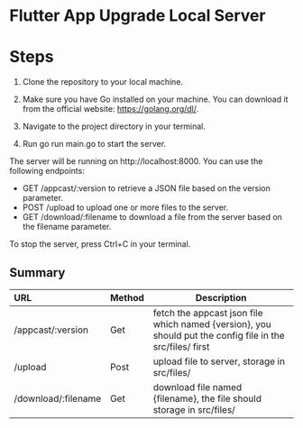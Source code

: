 # Flutter App Upgrade Local Server

# Steps

1. Clone the repository to your local machine.

2. Make sure you have Go installed on your machine. You can download it from the official website: https://golang.org/dl/.

3. Navigate to the project directory in your terminal.

4. Run go run main.go to start the server.

The server will be running on http://localhost:8000.
You can use the following endpoints:

* GET /appcast/:version to retrieve a JSON file based on the version parameter.
* POST /upload to upload one or more files to the server.
* GET /download/:filename to download a file from the server based on the filename parameter.

To stop the server, press Ctrl+C in your terminal.

## Summary

| URL                  | Method | Description |
|:---|---|---|
| /appcast/:version    | Get    | fetch the appcast json file which named {version}, you should put the config file in the src/files/ first
| /upload              | Post   | upload file to server, storage in src/files/
| /download/:filename  | Get    | download file named {filename}, the file should storage in src/files/
